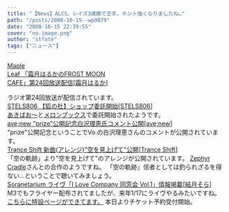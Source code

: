 ```yaml
---
title: "【News】ALCS、レイズ3連勝で王手。ホント強くなりましたね…"
path: "/posts/2008-10-15--wp0879"
date: "2008-10-15 22:39:55"
cover: "no-image.png"
author: "stfate"
tags: ["ニュース"]
---
```


<style type="text/css">
<!--
p {white-space: pre-wrap};
-->
</style>

<a class="topics" href="http://www.timerocket.co.jp/fmc/" target="_blank">Maple Leaf 「霜月はるかのFROST MOON CAFE」第24回放送配信</a><span class="junre">[<a href="http://shimotsukin.com/" target="_blank">霜月はるか</a>]</span>
<div class="news">ラジオ第24回放送が配信されています。</div>
<a class="topics" href="http://www.stels806.com/" target="_blank">STELS806 【狐の杜】ショップ委託開始</a><span class="junre">[<a href="http://www.stels806.com/" target="_blank">STELS806</a>]</span>
<div class="news"><a href="http://http//www.akibaoo.com/02/commodity_param/t/0/ctc/80170000/shc/0/cmc/2500020064900/backURL/+02+main" target="_blank">あきばお～</a>と<a href="http://shop.melonbooks.co.jp/tsuhan/system/list.php?RATED=18&MAKER_FULL=STELS806" target="_blank">メロンブックス</a>で委託開始されたようです。</div>
<a class="topics" href="http://www.avenew.jp/" target="_blank">ave;new "prize"公開記念白沢理恵氏コメント公開</a><span class="junre">[<a href="http://www.avenew.jp/" target="_blank">ave;new</a>]</span>
<div class="news">"prize"公開記念ということでVo.の白沢理恵さんのコメントが公開されています。</div>
<a class="topics" href="http://www.levolution.info/" target="_blank">Trance Shift 新曲(アレンジ)"空を見上げて"公開</a><span class="junre">[<a href="http://www.levolution.info/" target="_blank">Trance Shift</a>]</span>
<div class="news">「空の軌跡」より"空を見上げて"のアレンジが公開されています。
<a href="http://www.zephyr-cradle.info/" target="_blank">Zephyr Cradle</a>さんとの合作のようですね。
「空の軌跡」信者としては釣られざるを得ない…ということで聴いてみましょう。</div>
<a class="topics" href="http://soranetarium.com/" target="_blank">Soranetarium ライヴ「I Love Company 同窓会 Vol.1」情報掲載</a><span class="junre">[<a href="http://soranetarium.com/" target="_blank">結月そら</a>]</span>
<div class="news">M3でもフライヤー配布されてましたが、来年1/17にライヴやるみたいですね。
<a href="http://image.main.jp/reunion/" target="_blank">こちらに特設ページができてます。</a>
本日よりチケット予約受付開始。</div>
